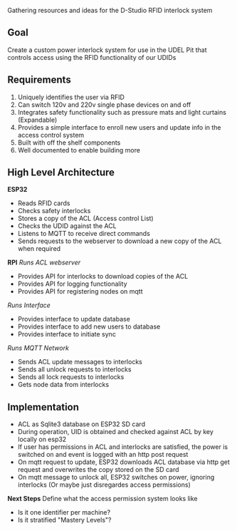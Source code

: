 Gathering resources and ideas for the D-Studio RFID interlock system
## Goal
Create a custom power interlock system for use in the UDEL Pit that controls access using the RFID functionality of our UDIDs
## Requirements
1) Uniquely identifies the user via RFID
2) Can switch 120v and 220v single phase devices on and off
3) Integrates safety functionality such as pressure mats and light curtains (Expandable)
4) Provides a simple interface to enroll new users and update info in the access control system
5) Built with off the shelf components
6) Well documented to enable building more

## High Level Architecture

**ESP32**
- Reads RFID cards
- Checks safety interlocks
- Stores a copy of the ACL (Access control List) 
- Checks the UDID against the ACL
- Listens to MQTT to receive direct commands
- Sends requests to the webserver to download a new copy of the ACL when required


**RPI**
*Runs ACL webserver*
- Provides API for interlocks to download copies of the ACL
- Provides API for logging functionality
- Provides API for registering nodes on mqtt

*Runs Interface*
- Provides interface to update database
- Provides interface to add new users to database
- Provides interface to initiate sync

*Runs MQTT Network*
- Sends ACL update messages to interlocks
- Sends all unlock requests to interlocks
- Sends all lock requests to interlocks
- Gets node data from interlocks

## Implementation

- ACL as Sqlite3 database on ESP32 SD card
- During operation, UID is obtained and checked against ACL by key locally on esp32
- If user has permissions in ACL and interlocks are satisfied, the power is switched on and event is logged with an http post request
- On mqtt request to update, ESP32 downloads ACL database via http get request and overwrites the copy stored on the SD card
- On mqtt message to unlock all, ESP32 switches on power, ignoring interlocks (Or maybe just disregardes access permissions)

**Next Steps**
Define what the access permission system looks like
- Is it one identifier per machine?
- Is it stratified "Mastery Levels"?